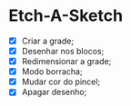 # Etch-A-Sketch

- [X] Criar a grade;
- [X] Desenhar nos blocos;
- [X] Redimensionar a grade;
- [X] Modo borracha;
- [X] Mudar cor do pincel;
- [X] Apagar desenho;
